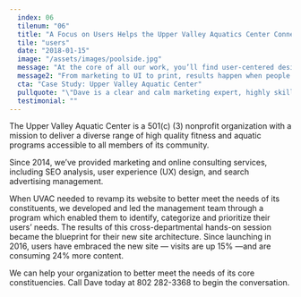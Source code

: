 ```yaml
---
  index: 06
  tilenum: "06"
  title: "A Focus on Users Helps the Upper Valley Aquatics Center Connect to Its Core"
  tile: "users"
  date: "2018-01-15"
  image: "/assets/images/poolside.jpg"
  message: "At the core of all our work, you’ll find user-centered design."
  message2: "From marketing to UI to print, results happen when people can meet their needs."
  cta: "Case Study: Upper Valley Aquatic Center"
  pullquote: "\"Dave is a clear and calm marketing expert, highly skilled in asking the important questions and offering solutions that have revolutionized our ability for us to sell more of what we offer.\"<br /><span>— Lisa Vallejo Sorensen,<br/>Communications Director at Upper Valley Aquatic Center</span>"
  testimonial: ""
---
```


<div>
<p>The Upper Valley Aquatic Center is a 501(c) (3) nonprofit organization with a mission to deliver a diverse range of high quality fitness and aquatic programs accessible to all members of its community.</p>

Since 2014, we’ve provided marketing and online consulting services, including SEO analysis, user experience (UX) design, and search advertising management.

When UVAC needed to revamp its website to better meet the needs of its constituents, we developed and led the management team through a program which enabled them to identify, categorize and prioritize their users’ needs. The results of this cross-departmental hands-on session became the blueprint for their new site architecture. Since launching in 2016, users have embraced the new site — visits are up 15% —and are consuming 24% more content.

We can help your organization to better meet the needs of its core constituencies. Call Dave today at 802 282-3368 to begin the conversation.

</div>
